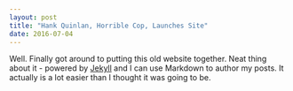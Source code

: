 ```yaml
---
layout: post
title: "Hank Quinlan, Horrible Cop, Launches Site"
date: 2016-07-04
---
```


Well. Finally got around to putting this old website together. Neat thing about it - powered by [Jekyll](http://jekyllrb.com) and I can use Markdown to author my posts. It actually is a lot easier than I thought it was going to be.
